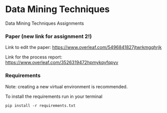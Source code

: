 # Data Mining Techniques
Data Mining Techniques Assignments

### Paper (new link for assignment 2!)

Link to edit the paper: https://www.overleaf.com/5496841827jtwrkmgqhrjk

Link for the process report: https://www.overleaf.com/3526319472hpmykqyfqpyv

### Requirements
Note: creating a new virtual environment is recommended.

To install the requirements run in your terminal

```
pip install -r requirements.txt 
```
